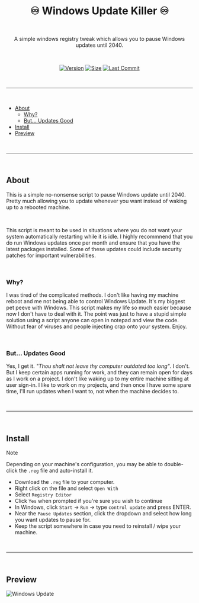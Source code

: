 <div align="center">
<h1>♾️ Windows Update Killer ♾️</h1>
<br />
<p>A simple windows registry tweak which allows you to pause Windows updates until 2040.</p>
</div>

<br />

<div align="center">

<!-- prettier-ignore-start -->
[![Version][badge-version-gh]][link-version-gh] [![Size][badge-size-gh]][badge-size-gh] [![Last Commit][badge-commit]][badge-commit]
<!-- prettier-ignore-end -->

</div>

<br />

---

<br />

- [About](#about)
  - [Why?](#why)
  - [But... Updates Good](#but-updates-good)
- [Install](#install)
- [Preview](#preview)

<br />

---

<br />

## About
This is a simple no-nonsense script to pause Windows update until 2040.
Pretty much allowing you to update whenever you want instead of waking up to a rebooted machine.

<br />

This script is meant to be used in situations where you do not want your system automatically restarting while it is idle. I highly recommnend that you do run Windows updates once per month and ensure that you have the latest packages installed. Some of these updates could include security patches for important vulnerabilities.

<br />

### Why?
I was tired of the complicated methods. I don't like having my machine reboot and me not being able to control Windows Update. It's my biggest pet peeve with Windows. This script makes my life so much easier because now I don't have to deal with it. The point was just to have a stupid simple solution using a script anyone can open in notepad and view the code. Without fear of viruses and people injecting crap onto your system. Enjoy.

<br />

### But... Updates Good
Yes, I get it. _"Thou shalt not leave thy computer outdated too long"_.
I don't. But I keep certain apps running for work, and they can remain open for days as I work on a project. I don't like waking up to my entire machine sitting at user sign-in. I like to work on my projects, and then once I have some spare time, I'll run updates when I want to, not when the machine decides to.

<br />

---

<br />

## Install
> [!NOTE]
> Depending on your machine's configuration, you may be able to double-click the `.reg` file and auto-install it.

- Download the `.reg` file to your computer.
- Right click on the file and select `Open With`
- Select `Registry Editor`
- Click `Yes` when prompted if you're sure you wish to continue
- In Windows, click `Start` -> `Run` -> type `control update` and press ENTER.
- Near the `Pause Updates` section, click the dropdown and select how long you want updates to pause for.
- Keep the script somewhere in case you need to reinstall / wipe your machine.

<br />

---

<br />

## Preview

![Windows Update](https://github.com/Aetherinox/Windows-Update-Killer/assets/118329232/c6d289a2-d1eb-4a0b-bf53-181612fcd504)



<!-- markdownlint-restore -->
<!-- prettier-ignore-end -->

<!-- ALL-CONTRIBUTORS-LIST:END -->
<!-- ALL-CONTRIBUTORS-LIST:START - Do not remove or modify this section -->
<!-- prettier-ignore-start -->
<!-- markdownlint-disable -->
<!-- markdownlint-restore -->
<!-- prettier-ignore-end -->
<!-- ALL-CONTRIBUTORS-LIST:END -->

<!-- ALL-CONTRIBUTORS-LIST:START - Do not remove or modify this section -->
<!-- prettier-ignore-start -->
<!-- markdownlint-disable -->
<!-- markdownlint-restore -->
<!-- prettier-ignore-end -->

<!-- ALL-CONTRIBUTORS-LIST:END -->

<br />
<br />

<!-- prettier-ignore-start -->
<!-- BADGE > GENERAL -->
[link-general-npm]: https://npmjs.com
[link-general-nodejs]: https://nodejs.org
[link-npmtrends]: http://npmtrends.com/Windows-Update-Killer

<!-- BADGE > VERSION > GITHUB -->
[badge-version-gh]: https://img.shields.io/github/v/tag/Aetherinox/Windows-Update-Killer?logo=GitHub&label=Version&color=ba5225
[link-version-gh]: https://github.com/Aetherinox/Windows-Update-Killer/releases

<!-- BADGE > VERSION > NPMJS -->
[badge-version-npm]: https://img.shields.io/npm/v/Windows-Update-Killer?logo=npm&label=Version&color=ba5225
[link-version-npm]: https://npmjs.com/package/Windows-Update-Killer

<!-- BADGE > LICENSE -->
[badge-license-mit]: https://img.shields.io/badge/MIT-FFF?logo=creativecommons&logoColor=FFFFFF&label=License&color=9d29a0
[link-license-mit]: https://github.com/Aetherinox/Windows-Update-Killer/blob/main/LICENSE

<!-- BADGE > BUILD -->
[badge-build]: https://img.shields.io/github/actions/workflow/status/Aetherinox/Windows-Update-Killer/npm-release.yml?logo=github&logoColor=FFFFFF&label=Build&color=%23278b30
[link-build]: https://github.com/Aetherinox/Windows-Update-Killer/actions/workflows/npm-release.yml

<!-- BADGE > DOWNLOAD COUNT -->
[badge-downloads-gh]: https://img.shields.io/github/downloads/Aetherinox/Windows-Update-Killer/total?logo=github&logoColor=FFFFFF&label=Downloads&color=376892
[link-downloads-gh]: https://github.com/Aetherinox/Windows-Update-Killer/releases
[badge-downloads-npm]: https://img.shields.io/npm/dw/%40aetherinox%2FWindows-Update-Killer?logo=npm&&label=Downloads&color=376892
[link-downloads-npm]: https://npmjs.com/package/Windows-Update-Killer

<!-- BADGE > DOWNLOAD SIZE -->
[badge-size-gh]: https://img.shields.io/github/repo-size/Aetherinox/Windows-Update-Killer?logo=github&label=Size&color=59702a
[link-size-gh]: https://github.com/Aetherinox/Windows-Update-Killer/releases
[badge-size-npm]: https://img.shields.io/npm/unpacked-size/Windows-Update-Killer/latest?logo=npm&label=Size&color=59702a
[link-size-npm]: https://npmjs.com/package/Windows-Update-Killer

<!-- BADGE > COVERAGE -->
[badge-coverage]: https://img.shields.io/codecov/c/github/Aetherinox/Windows-Update-Killer?token=MPAVASGIOG&logo=codecov&logoColor=FFFFFF&label=Coverage&color=354b9e
[link-coverage]: https://codecov.io/github/Aetherinox/Windows-Update-Killer

<!-- BADGE > ALL CONTRIBUTORS -->
[badge-all-contributors]: https://img.shields.io/github/all-contributors/Aetherinox/Windows-Update-Killer?logo=contributorcovenant&color=de1f6f&label=contributors
[link-all-contributors]: https://github.com/all-contributors/all-contributors
[badge-tests]: https://img.shields.io/github/actions/workflow/status/Aetherinox/Windows-Update-Killer/npm-tests.yml?logo=github&label=Tests&color=2c6488
[link-tests]: https://github.com/Aetherinox/Windows-Update-Killer/actions/workflows/tests.yml
[badge-commit]: https://img.shields.io/github/last-commit/Aetherinox/Windows-Update-Killer?logo=conventionalcommits&logoColor=FFFFFF&label=Last%20Commit&color=313131
[link-commit]: https://github.com/Aetherinox/Windows-Update-Killer/commits/main/
<!-- prettier-ignore-end -->

